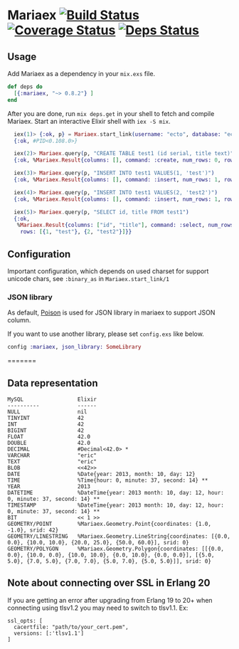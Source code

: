Mariaex [![Build Status](https://travis-ci.org/xerions/mariaex.svg)](https://travis-ci.org/xerions/mariaex) [![Coverage Status](https://coveralls.io/repos/xerions/mariaex/badge.svg?branch=master&service=github)](https://coveralls.io/github/xerions/mariaex?branch=master) [![Deps Status](https://beta.hexfaktor.org/badge/all/github/xerions/mariaex.svg)](https://beta.hexfaktor.org/github/xerions/mariaex)
=======

## Usage

Add Mariaex as a dependency in your `mix.exs` file.

```elixir
def deps do
  [{:mariaex, "~> 0.8.2"} ]
end
```

After you are done, run `mix deps.get` in your shell to fetch and compile Mariaex. Start an interactive Elixir shell with `iex -S mix`.

```elixir
  iex(1)> {:ok, p} = Mariaex.start_link(username: "ecto", database: "ecto_test")
  {:ok, #PID<0.108.0>}

  iex(2)> Mariaex.query(p, "CREATE TABLE test1 (id serial, title text)")
  {:ok, %Mariaex.Result{columns: [], command: :create, num_rows: 0, rows: []}}

  iex(3)> Mariaex.query(p, "INSERT INTO test1 VALUES(1, 'test')")
  {:ok, %Mariaex.Result{columns: [], command: :insert, num_rows: 1, rows: []}}

  iex(4)> Mariaex.query(p, "INSERT INTO test1 VALUES(2, 'test2')")
  {:ok, %Mariaex.Result{columns: [], command: :insert, num_rows: 1, rows: []}}

  iex(5)> Mariaex.query(p, "SELECT id, title FROM test1")
  {:ok,
   %Mariaex.Result{columns: ["id", "title"], command: :select, num_rows: 2,
    rows: [{1, "test"}, {2, "test2"}]}}
```

## Configuration

Important configuration, which depends on used charset for support unicode chars, see `:binary_as`
in `Mariaex.start_link/1`

### JSON library

As default, [Poison](https://github.com/devinus/poison) is used for JSON library in mariaex to support JSON column.

If you want to use another library, please set `config.exs` like below.

```elixir
config :mariaex, json_library: SomeLibrary
```
=======
## Data representation

    MySQL                 Elixir
    ----------            ------
    NULL                  nil
    TINYINT               42
    INT                   42
    BIGINT                42
    FLOAT                 42.0
    DOUBLE                42.0
    DECIMAL               #Decimal<42.0> *
    VARCHAR               "eric"
    TEXT                  "eric"
    BLOB                  <<42>>
    DATE                  %Date{year: 2013, month: 10, day: 12}
    TIME                  %Time{hour: 0, minute: 37, second: 14} **
    YEAR                  2013
    DATETIME              %DateTime{year: 2013 month: 10, day: 12, hour: 0, minute: 37, second: 14} **
    TIMESTAMP             %DateTime{year: 2013 month: 10, day: 12, hour: 0, minute: 37, second: 14} **
    BIT                   << 1 >>
    GEOMETRY/POINT        %Mariaex.Geometry.Point{coordinates: {1.0, -1.0}, srid: 42}
    GEOMETRY/LINESTRING   %Mariaex.Geometry.LineString{coordinates: [{0.0, 0.0}, {10.0, 10.0}, {20.0, 25.0}, {50.0, 60.0}], srid: 0}
    GEOMETRY/POLYGON      %Mariaex.Geometry.Polygon{coordinates: [[{0.0, 0.0}, {10.0, 0.0}, {10.0, 10.0}, {0.0, 10.0}, {0.0, 0.0}], [{5.0, 5.0}, {7.0, 5.0}, {7.0, 7.0}, {5.0, 7.0}, {5.0, 5.0}]], srid: 0}

## Note about connecting over SSL in Erlang 20

If you are getting an error after upgrading from Erlang 19 to 20+ when connecting using tlsv1.2 you may need to switch to tlsv1.1. Ex:
```
ssl_opts: [
  cacertfile: "path/to/your_cert.pem",
  versions: [:'tlsv1.1']
]
```

